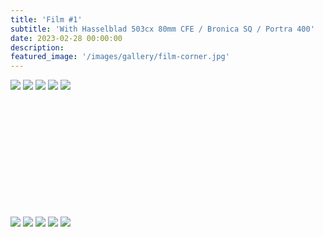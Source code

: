 ```yaml
---
title: 'Film #1'
subtitle: 'With Hasselblad 503cx 80mm CFE / Bronica SQ / Portra 400'
date: 2023-02-28 00:00:00
description: 
featured_image: '/images/gallery/film-corner.jpg'
---
```


<!-- Preview -->
<div class="gallery" data-columns="1">
    <img src="/images/gallery/film-3exp.jpg">
    <img src="/images/gallery/film-car-shop.jpg">
    <img src="/images/gallery/film-i-gas.jpg">
    <img src="/images/gallery/film-lx-oof.jpg">
    <img src="/images/gallery/film-corner.jpg">
</div>


<!-- Content -->
<div class="gallery" data-columns="3" style="margin-top:200px">
    <img src="/images/gallery/film-3exp.jpg">
    <img src="/images/gallery/film-car-shop.jpg">
    <img src="/images/gallery/film-i-gas.jpg">
    <img src="/images/gallery/film-lx-oof.jpg">
    <img src="/images/gallery/film-corner.jpg">
</div>
